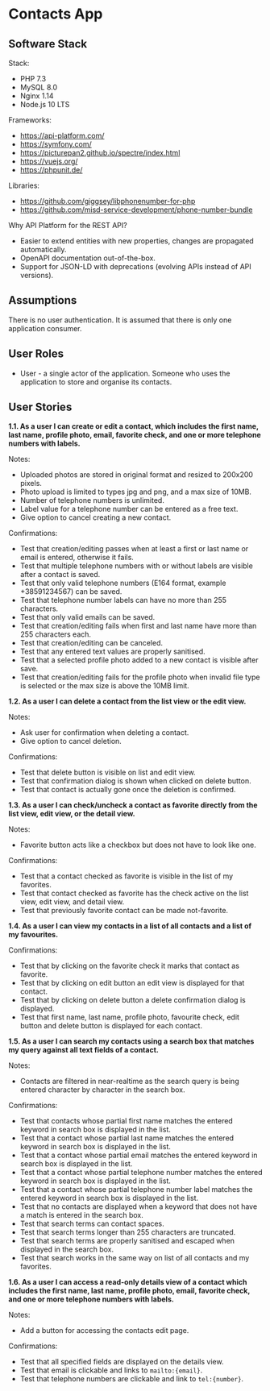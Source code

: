 # Contacts App

## Software Stack

Stack:

- PHP 7.3
- MySQL 8.0
- Nginx 1.14
- Node.js 10 LTS

Frameworks:

- https://api-platform.com/
- https://symfony.com/
- https://picturepan2.github.io/spectre/index.html
- https://vuejs.org/
- https://phpunit.de/

Libraries:

- https://github.com/giggsey/libphonenumber-for-php
- https://github.com/misd-service-development/phone-number-bundle

Why API Platform for the REST API?

- Easier to extend entities with new properties, changes are propagated automatically.
- OpenAPI documentation out-of-the-box.
- Support for JSON-LD with deprecations (evolving APIs instead of API versions).

## Assumptions

There is no user authentication. It is assumed that there is only one application consumer.

## User Roles

- User - a single actor of the application. Someone who uses the application to store and organise its contacts.

## User Stories

**1.1. As a user I can create or edit a contact, which includes the first name, last name, profile photo, email, 
favorite check, and one or more telephone numbers with labels.**

Notes:

- Uploaded photos are stored in original format and resized to 200x200 pixels.
- Photo upload is limited to types jpg and png, and a max size of 10MB.
- Number of telephone numbers is unlimited.
- Label value for a telephone number can be entered as a free text.
- Give option to cancel creating a new contact.

Confirmations:

- Test that creation/editing passes when at least a first or last name or email is entered, otherwise it fails.
- Test that multiple telephone numbers with or without labels are visible after a contact is saved.
- Test that only valid telephone numbers (E164 format, example +38591234567) can be saved.
- Test that telephone number labels can have no more than 255 characters.
- Test that only valid emails can be saved.
- Test that creation/editing fails when first and last name have more than 255 characters each.
- Test that creation/editing can be canceled.
- Test that any entered text values are properly sanitised.
- Test that a selected profile photo added to a new contact is visible after save.
- Test that creation/editing fails for the profile photo when invalid file type is selected or the max size is above 
the 10MB limit.

**1.2. As a user I can delete a contact from the list view or the edit view.**

Notes:

- Ask user for confirmation when deleting a contact.
- Give option to cancel deletion.

Confirmations:

- Test that delete button is visible on list and edit view.
- Test that confirmation dialog is shown when clicked on delete button.
- Test that contact is actually gone once the deletion is confirmed.

**1.3. As a user I can check/uncheck a contact as favorite directly from the list view, edit view, or the detail view.**

Notes:

- Favorite button acts like a checkbox but does not have to look like one.

Confirmations:

- Test that a contact checked as favorite is visible in the list of my favorites.
- Test that contact checked as favorite has the check active on the list view, edit view, and detail view.
- Test that previously favorite contact can be made not-favorite.

**1.4. As a user I can view my contacts in a list of all contacts and a list of my favourites.**

Confirmations:

- Test that by clicking on the favorite check it marks that contact as favorite.
- Test that by clicking on edit button an edit view is displayed for that contact.
- Test that by clicking on delete button a delete confirmation dialog is displayed.
- Test that first name, last name, profile photo, favourite check, edit button and delete button is displayed for each contact.

**1.5. As a user I can search my contacts using a search box that matches my query against all text fields of a contact.**

Notes:

- Contacts are filtered in near-realtime as the search query is being entered character by character in the search box.

Confirmations:

- Test that contacts whose partial first name matches the entered keyword in search box is displayed in the list.
- Test that a contact whose partial last name matches the entered keyword in search box is displayed in the list.
- Test that a contact whose partial email matches the entered keyword in search box is displayed in the list.
- Test that a contact whose partial telephone number matches the entered keyword in search box is displayed in the list.
- Test that a contact whose partial telephone number label matches the entered keyword in search box is displayed in the list.
- Test that no contacts are displayed when a keyword that does not have a match is entered in the search box.
- Test that search terms can contact spaces.
- Test that search terms longer than 255 characters are truncated.
- Test that search terms are properly sanitised and escaped when displayed in the search box.
- Test that search works in the same way on list of all contacts and my favorites.

**1.6. As a user I can access a read-only details view of a contact which includes the first name, last name,
profile photo, email, favorite check, and one or more telephone numbers with labels.**

Notes:

- Add a button for accessing the contacts edit page.

Confirmations:

- Test that all specified fields are displayed on the details view.
- Test that email is clickable and links to `mailto:{email}`.
- Test that telephone numbers are clickable and link to `tel:{number}`.
